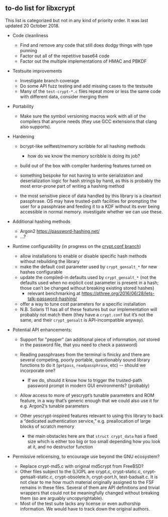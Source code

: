to-do list for libxcrypt
------------------------

This list is categorized but not in any kind of priority order.
It was last updated 20 October 2018.

* Code cleanliness
  * Find and remove any code that still does dodgy things with type punning
  * Factor out all of the repetitive base64 code
  * Factor out the multiple implementations of HMAC and PBKDF

* Testsuite improvements
  * Investigate branch coverage
  * Do some API fuzz testing and add missing cases to the testsuite
  * Many of the `test-crypt-*.c` files repeat more or less the same
    code with different data, consider merging them

* Portability
  * Make sure the symbol versioning macros work with all of the
    compilers that anyone needs (they use GCC extensions that clang
    also supports).

* Hardening
  * bcrypt-like selftest/memory scribble for all hashing methods
    * how do we know the memory scribble is doing its job?
  * build out of the box with compiler hardening features turned on
  * something bespoke for not having to write serialization and
    deserialization logic for hash strings by hand, as this is
    probably the most error-prone part of writing a hashing method

  * the most sensitive piece of data handled by this library is a
    cleartext passphrase.  OS may have trusted-path facilities for
    prompting the user for a passphrase and feeding it to a KDF
    without its ever being accessible in normal memory.  investigate
    whether we can use these.

* Additional hashing methods
  * Argon2 <https://password-hashing.net/>
  * ...?

* Runtime configurability (in progress on the [crypt.conf branch][])
  * allow installations to enable or disable specific hash methods
    without rebuilding the library
  * make the default cost parameter used by `crypt_gensalt_*` for new
    hashes configurable
  * update the compiled-in defaults used by `crypt_gensalt_*` (not the
    defaults used when no explicit cost parameter is present in a
    hash; those can’t be changed without breaking existing stored hashes)
    * relevant benchmarking at
      <https://pthree.org/2016/06/28/lets-talk-password-hashing/>
  * offer a way to tune cost parameters for a specific installation
  * N.B. Solaris 11 has all of these features but our implementation will
    probably not match them (they have a `crypt.conf` but it’s not the
    same, and their `crypt_gensalt` is API-incompatible anyway).

[crypt.conf branch]: https://github.com/besser82/libxcrypt/tree/zack/crypt.conf

* Potential API enhancements:

  * Support for "pepper" (an additional piece of information, _not_
    stored in the password file, that you need to check a password)

  * Reading passphrases from the terminal is finicky and there are
    several competing, poorly portable, questionably sound library
    functions to do it (`getpass`, `readpassphrase`, etc) -- should we
    incorporate one?
    * If we do, should it know how to trigger the trusted-path
      password prompt in modern GUI environments? (probably)

  * Allow access to more of yescrypt’s tunable parameters and ROM
    feature, in a way that’s generic enough that we could also use it
    for e.g. Argon2’s tunable parameters

  * Other yescrypt-inspired features relevant to using this library to
    back a “dedicated authentication service,” e.g. preallocation of
    large blocks of scratch memory
    * the main obstacles here are that `struct crypt_data` has a fixed
      size which is either too big or too small depending how you look
      at it, and no destructor function

* Permissive relicensing, to encourage use beyond the GNU ecosystem?
  * Replace crypt-md5.c with original md5crypt from FreeBSD?
  * Other files subject to the (L)GPL are crypt.c, crypt-static.c,
    crypt-gensalt-static.c, crypt-obsolete.h, crypt-port.h,
    test-badsalt.c.  It is not clear to me how much material originally
    assigned to the FSF remains in these files.
    Several of them are API definitions and trivial wrappers that
    could not be meaningfully changed without breaking them (so are
    arguably uncopyrightable).
  * Most of the test suite lacks any license or even authorship
    information.  We would have to track down the original authors.
